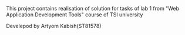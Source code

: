 This project contains realisation of solution for tasks of lab 1 from 
"Web Application Development Tools" course of TSI university


Develepod by Artyom Kabish(ST81578)
